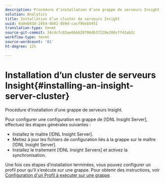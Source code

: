 ```yaml
---
description: Procédure d’installation d’une grappe de serveurs Insight.
solution: Analytics
title: Installation d’un cluster de serveurs Insight
uuid: 0a0eb03d-2454-4b02-8b9d-cacf9deb5451
translation-type: tm+mt
source-git-commit: 34cdcfc83ae6bb620706db37228e200cff43ab2c
workflow-type: tm+mt
source-wordcount: '81'
ht-degree: 12%

---
```



# Installation d’un cluster de serveurs Insight{#installing-an-insight-server-cluster}

Procédure d’installation d’une grappe de serveurs Insight.

Pour configurer une configuration en grappe de [!DNL Insight Server], effectuez les étapes générales suivantes :

* Installez le maître [!DNL Insight Server].
* Mettez à jour les fichiers de configuration liés à la grappe sur le maître [!DNL Insight Server].
* Installez le traitement [!DNL Insight Servers] et activez la synchronisation.

Une fois ces étapes d’installation terminées, vous pouvez configurer un profil pour qu’il s’exécute sur une grappe. Pour obtenir des instructions, voir [Configuration d&#39;un Profil à exécuter sur une grappe](../../../../../home/c-inst-svr/c-install-ins-svr/c-ins-svr-clstrs/c-inst-ins-svr-clstr/c-inst-proc-clstr/c-config-prof-run-clstr.md#concept-c0e68e67c4784bc5af8db61013ca96a3).
